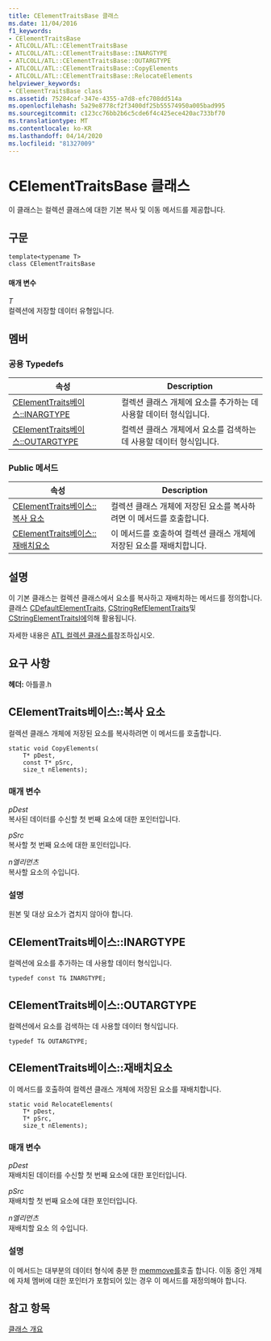 ```yaml
---
title: CElementTraitsBase 클래스
ms.date: 11/04/2016
f1_keywords:
- CElementTraitsBase
- ATLCOLL/ATL::CElementTraitsBase
- ATLCOLL/ATL::CElementTraitsBase::INARGTYPE
- ATLCOLL/ATL::CElementTraitsBase::OUTARGTYPE
- ATLCOLL/ATL::CElementTraitsBase::CopyElements
- ATLCOLL/ATL::CElementTraitsBase::RelocateElements
helpviewer_keywords:
- CElementTraitsBase class
ms.assetid: 75284caf-347e-4355-a7d8-efc708dd514a
ms.openlocfilehash: 5a29e8778cf2f3400df25b55574950a005bad995
ms.sourcegitcommit: c123cc76bb2b6c5cde6f4c425ece420ac733bf70
ms.translationtype: MT
ms.contentlocale: ko-KR
ms.lasthandoff: 04/14/2020
ms.locfileid: "81327009"
---
```

# <a name="celementtraitsbase-class"></a>CElementTraitsBase 클래스

이 클래스는 컬렉션 클래스에 대한 기본 복사 및 이동 메서드를 제공합니다.

## <a name="syntax"></a>구문

```
template<typename T>
class CElementTraitsBase
```

#### <a name="parameters"></a>매개 변수

*T*<br/>
컬렉션에 저장할 데이터 유형입니다.

## <a name="members"></a>멤버

### <a name="public-typedefs"></a>공용 Typedefs

|속성|Description|
|----------|-----------------|
|[CElementTraits베이스::INARGTYPE](#inargtype)|컬렉션 클래스 개체에 요소를 추가하는 데 사용할 데이터 형식입니다.|
|[CElementTraits베이스::OUTARGTYPE](#outargtype)|컬렉션 클래스 개체에서 요소를 검색하는 데 사용할 데이터 형식입니다.|

### <a name="public-methods"></a>Public 메서드

|속성|Description|
|----------|-----------------|
|[CElementTraits베이스::복사 요소](#copyelements)|컬렉션 클래스 개체에 저장된 요소를 복사하려면 이 메서드를 호출합니다.|
|[CElementTraits베이스::재배치요소](#relocateelements)|이 메서드를 호출하여 컬렉션 클래스 개체에 저장된 요소를 재배치합니다.|

## <a name="remarks"></a>설명

이 기본 클래스는 컬렉션 클래스에서 요소를 복사하고 재배치하는 메서드를 정의합니다. 클래스 [CDefaultElementTraits,](../../atl/reference/cdefaultelementtraits-class.md) [CStringRefElementTraits](../../atl/reference/cstringrefelementtraits-class.md)및 [CStringElementTraitsI에](../../atl/reference/cstringelementtraitsi-class.md)의해 활용됩니다.

자세한 내용은 [ATL 컬렉션 클래스를](../../atl/atl-collection-classes.md)참조하십시오.

## <a name="requirements"></a>요구 사항

**헤더:** 아틀콜.h

## <a name="celementtraitsbasecopyelements"></a><a name="copyelements"></a>CElementTraits베이스::복사 요소

컬렉션 클래스 개체에 저장된 요소를 복사하려면 이 메서드를 호출합니다.

```
static void CopyElements(
    T* pDest,
    const T* pSrc,
    size_t nElements);
```

### <a name="parameters"></a>매개 변수

*pDest*<br/>
복사된 데이터를 수신할 첫 번째 요소에 대한 포인터입니다.

*pSrc*<br/>
복사할 첫 번째 요소에 대한 포인터입니다.

*n엘리먼츠*<br/>
복사할 요소의 수입니다.

### <a name="remarks"></a>설명

원본 및 대상 요소가 겹치지 않아야 합니다.

## <a name="celementtraitsbaseinargtype"></a><a name="inargtype"></a>CElementTraits베이스::INARGTYPE

컬렉션에 요소를 추가하는 데 사용할 데이터 형식입니다.

```
typedef const T& INARGTYPE;
```

## <a name="celementtraitsbaseoutargtype"></a><a name="outargtype"></a>CElementTraits베이스::OUTARGTYPE

컬렉션에서 요소를 검색하는 데 사용할 데이터 형식입니다.

```
typedef T& OUTARGTYPE;
```

## <a name="celementtraitsbaserelocateelements"></a><a name="relocateelements"></a>CElementTraits베이스::재배치요소

이 메서드를 호출하여 컬렉션 클래스 개체에 저장된 요소를 재배치합니다.

```
static void RelocateElements(
    T* pDest,
    T* pSrc,
    size_t nElements);
```

### <a name="parameters"></a>매개 변수

*pDest*<br/>
재배치된 데이터를 수신할 첫 번째 요소에 대한 포인터입니다.

*pSrc*<br/>
재배치할 첫 번째 요소에 대한 포인터입니다.

*n엘리먼츠*<br/>
재배치할 요소 의 수입니다.

### <a name="remarks"></a>설명

이 메서드는 대부분의 데이터 형식에 충분 한 [memmove를](../../c-runtime-library/reference/memmove-wmemmove.md)호출 합니다. 이동 중인 개체에 자체 멤버에 대한 포인터가 포함되어 있는 경우 이 메서드를 재정의해야 합니다.

## <a name="see-also"></a>참고 항목

[클래스 개요](../../atl/atl-class-overview.md)
